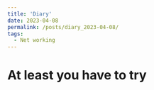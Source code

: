 ```yaml
---
title: 'Diary'
date: 2023-04-08
permalink: /posts/diary_2023-04-08/
tags:
  - Net working
---
```

# At least you have to try
